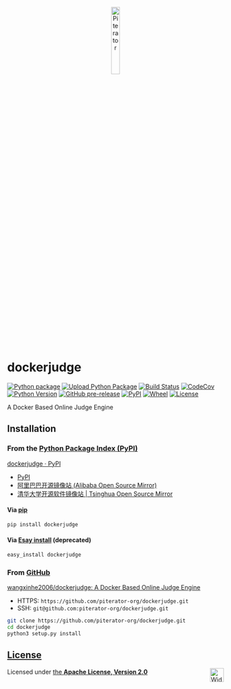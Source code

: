 <p align="center">
  <a href="https://github.com/piterator-org"><img src="https://static.piterator.com/logo.min.svg" alt="Piterator" width="20%"></a>
</p>

# dockerjudge
[![Python package](https://github.com/piterator-org/dockerjudge/workflows/Python%20package/badge.svg)](https://github.com/piterator-org/dockerjudge/actions?query=workflow%3A%22Python+package%22)
[![Upload Python Package](https://github.com/piterator-org/dockerjudge/workflows/Upload%20Python%20Package/badge.svg)](https://github.com/piterator-org/dockerjudge/actions?query=workflow%3A%22Upload+Python+Package%22)
[![Build Status](https://www.travis-ci.org/piterator-org/dockerjudge.svg)](https://www.travis-ci.org/piterator-org/dockerjudge)
[![CodeCov](https://codecov.io/gh/piterator-org/dockerjudge/graph/badge.svg)](https://codecov.io/gh/piterator-org/dockerjudge)
[![Python Version](https://img.shields.io/pypi/pyversions/dockerjudge.svg)](https://www.python.org/downloads/)
[![GitHub pre-release](https://img.shields.io/github/release-pre/piterator-org/dockerjudge.svg)](https://github.com/piterator-org/dockerjudge/releases)
[![PyPI](https://img.shields.io/pypi/v/dockerjudge.svg)](https://pypi.org/project/dockerjudge/#history)
[![Wheel](https://img.shields.io/pypi/wheel/dockerjudge.svg)](https://pypi.org/project/dockerjudge/#files)
[![License](https://img.shields.io/github/license/piterator-org/dockerjudge.svg)](LICENSE)

A Docker Based Online Judge Engine

## Installation
### From the [Python Package Index (PyPI)](https://pypi.org/)
[dockerjudge · PyPI](https://pypi.org/project/dockerjudge/)
- [PyPI](https://pypi.org/simple/dockerjudge/)
- [阿里巴巴开源镜像站 (Alibaba Open Source Mirror)](https://mirrors.aliyun.com/pypi/simple/dockerjudge/)
- [清华大学开源软件镜像站 | Tsinghua Open Source Mirror](https://pypi.tuna.tsinghua.edu.cn/simple/dockerjudge/)

#### Via [pip](https://pip.pypa.io/)
```sh
pip install dockerjudge
```

#### Via [Esay install](https://setuptools.readthedocs.io/en/latest/easy_install.html) (deprecated)
```sh
easy_install dockerjudge
```

### From [GitHub](https://github.com/)
[wangxinhe2006/dockerjudge: A Docker Based Online Judge Engine](https://github.com/piterator-org/dockerjudge)
- HTTPS: `https://github.com/piterator-org/dockerjudge.git`
- SSH: `git@github.com:piterator-org/dockerjudge.git`
```sh
git clone https://github.com/piterator-org/dockerjudge.git
cd dockerjudge
python3 setup.py install
```

## [License](LICENSE)
Licensed under [the **Apache License, Version 2.0**](https://www.apache.org/licenses/LICENSE-2.0)
<a href="https://www.apache.org/foundation/press/kit/#wide"><img src="https://www.apache.org/foundation/press/kit/asf_logo_wide.svg" alt="Wide Apache Software Foundation Logo with Feather.svg" height="32" align="right"></a>

